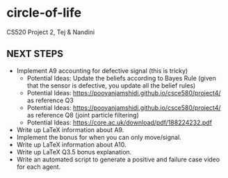 # circle-of-life
 CS520 Project 2, Tej & Nandini

## NEXT STEPS
- Implement A9 accounting for defective signal (this is tricky)
	- Potential Ideas: Update the beliefs according to Bayes Rule (given that the sensor is defective, you update all the belief rules)
	- Potential Ideas: https://pooyanjamshidi.github.io/csce580/project4/ as reference Q3
	- Potential Ideas: https://pooyanjamshidi.github.io/csce580/project4/ as reference Q8 (joint particle filtering)
	- Potential Ideas: https://core.ac.uk/download/pdf/188224232.pdf
- Write up LaTeX information about A9. 
- Implement the bonus for when you can only move/signal. 
- Write up LaTeX information about A10. 
- Write up LaTeX Q3.5 bonus explanation. 
- Write an automated script to generate a positive and failure case video for each agent. 
